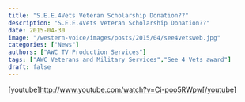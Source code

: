 ```yaml
---
title: "S.E.E.4Vets Veteran Scholarship Donation??"
description: "S.E.E.4Vets Veteran Scholarship Donation??"
date: 2015-04-30
image: "/western-voice/images/posts/2015/04/see4vetsweb.jpg"
categories: ["News"]
authors: ["AWC TV Production Services"]
tags: ["AWC Veterans and Military Services","See 4 Vets award"]
draft: false
---
```

[youtube]http://www.youtube.com/watch?v=Ci-poo5RWpw[/youtube]